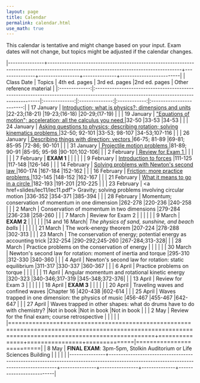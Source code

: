 ```yaml
---
layout: page
title: Calendar
permalink: calendar.html
use_math: true
---
```



This calendar is tentative and might change based on your input. Exam dates will not change, but topics might be adjusted if the calendar changes.


|---------------+--------------------------------------------------------------------------------------------------------------------------------------+---------------+-----------------+--------------+-------------------------|
| Class Date    | Topics                                                                                                                               | 4th ed. pages | 3rd ed. pages  |2nd ed. pages | Other reference material |
|:-------------:|:-------------------------------------------------------------------------------------------------------------------------------------|:-------------:|:--------------:|:------------:|:------------------------:|
| 17 January    | <a href="slides/lec1/lecture1.pdf">   Introduction; what is physics?; dimensions and units </a>                                      |22-23;(18-21)  |19-23;(16-18)   |20-29;(17-19) |                          |
| 19 January    | <a href="slides/lec2/lecture2.pdf">"Equations of motion"; acceleration; all the calculus you need </a>                               |32-50          |33-53           |34-53         |                          |
| 24 January    | <a href="slides/lec3/lecture3.pdf"> Asking questions to physics; describing rotation; solving kinematics problems  </a>                         |32-50; 92-101  |33-53; 98-107   |34-53;107-116 |                          |
| 26 January    |<a href="slides/lec4/lecture4.pdf"> Describing things with direction: vectors  </a>                                                            |66-75; 81-89   |69-81; 85-95    |72-86; 90-101 |                          |
| 31 January    |<a href="slides/lec5/lecture5.pdf">                              Projectile motion problems </a>                                                                             |81-89; 90-91   |85-95; 95-98    |90-101;102-106|                          |
| 2  February   |<a href="slides/lec6/lecture6.pdf">                              Review for Exam 1   </a>                                                                                    |               |                |              |                          |
| 7  February   |                              **EXAM 1**                                                                                              |               |                |              |                          |
| 9  February   |             <a href="slides/lec7/lecture7.pdf">                 Introduction to forces</a>                                                                                  |111-125        |117-148         |126-146       |                          |
| 14 February   | <a href="slides/lec8/lec8.pdf">                             Solving problems with Newton's second law  </a>                                                             |160-174        |167-184         |152-162       |                          |
| 16 February   |  <a href="slides/lec9/lecture9.pdf">                            Friction; more practice problems   </a>                                                                     |132-145        |148-152         |162-167       |                          |
| 21 February   |  <a href="slides/lec10/lec10.pdf">                            What it means to go in a circle </a>                                                                        |182-193        |191-201         |210-225       |                          |
| 23 February   |  <a href=slides/lec11/lec11.pdf">                            Gravity; solving problems involving circular motion</a>                                                     |336-352        |354-371         |385-394       |                          |
| 28 February   |                              Momentum; conservation of momentum in one dimension                                                     |262-278        |220-236         |240-258       |                          |
| 2  March      |                              Conservation of momentum in two dimensions                                                              |279-284        |236-238         |258-260       |                          |
| 7  March      |                              Review for Exam 2                                                                                       |               |                |              |                          |
| 9  March      |                              **EXAM 2**                                                                                              |               |                |              |                          |
|14 and 16 March|                               *The physics of sand, sunshine, and beach balls*                                                    |               |                |              |                          |
| 21 March      |                              The work-energy theorem                                                                                 |207-224        |278-288         |302-313       |                          |
| 23 March      |                              The conservation of energy; potential energy as accounting trick                                        |232-254        |290-292;245-260 |267-284;313-328|                         |
| 28 March      |                              Practice problems on the conservation of energy                                                         |               |                |              |                          |
| 30 March      |                              Newton's second law for rotation: moment of inertia and torque                                          |295-310        |312-330         |340-360       |                          |
| 4  April      |                              Newton's second law for rotation: static equilibrium                                                    |311-317        |330-337         |360-367       |                          |
| 6  April      |                              Practice problems on torque                                                                             |               |                |              |                          |
| 11 April      |                              Angular momentum and rotational kinetic energy                                                          |320-323        |340-346;317-319 |345-348;372-376|                         |
| 13 April      |                               Review for Exam 3                                                                                      |               |                |              |                          |
| 18 April      |                               **EXAM 3**                                                                                             |               |                |              |                          |
| 20 April      |                               Traveling waves and confined waves                                                                     |Chapter 16     |420-438         |602-614       |                          |
| 25 April      |                               Waves trapped in one dimension: the physics of music                                                   |456-467        |455-467         |642-647       |                          |
| 27 April      |                               Waves trapped in other shapes: what do drums have to do with chemistry?                                |Not in book    |Not in book     |Not in book   |                          |
| 2  May        |                               Review for the final exam; course retrospective                                                        |               |                |              |                          |
|===============+======================================================================================================================================+===============+================+==============|==========================|
| 8  May        | **FINAL EXAM**: 3pm-5pm, Stolkin Auditorium or Life Sciences Building                                                                |               |                |              |                          |
|---------------+--------------------------------------------------------------------------------------------------------------------------------------+---------------+----------------+--------------+--------------------------|




